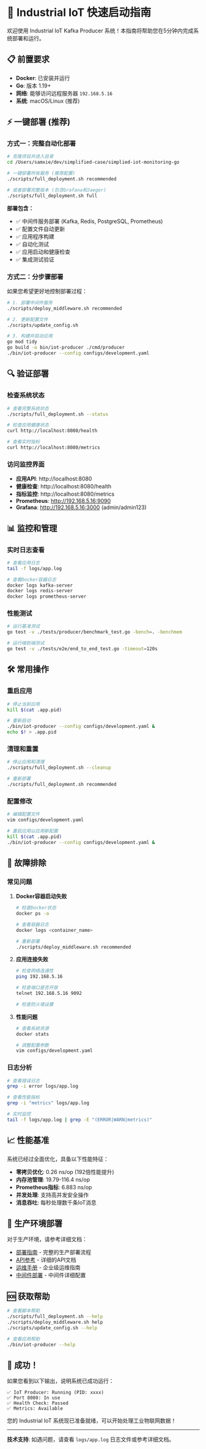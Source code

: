 # 🚀 Industrial IoT 快速启动指南

欢迎使用 Industrial IoT Kafka Producer 系统！本指南将帮助您在5分钟内完成系统部署和运行。

## 📋 前置要求

- **Docker**: 已安装并运行
- **Go**: 版本 1.19+
- **网络**: 能够访问远程服务器 `192.168.5.16`
- **系统**: macOS/Linux (推荐)

## ⚡ 一键部署 (推荐)

### 方式一：完整自动化部署

```bash
# 克隆项目并进入目录
cd /Users/samxie/dev/simplified-case/simplied-iot-monitoring-go

# 一键部署所有服务 (推荐配置)
./scripts/full_deployment.sh recommended

# 或者部署完整版本 (包含Grafana和Jaeger)
./scripts/full_deployment.sh full
```

**部署包含：**
- ✅ 中间件服务部署 (Kafka, Redis, PostgreSQL, Prometheus)
- ✅ 配置文件自动更新
- ✅ 应用程序构建
- ✅ 自动化测试
- ✅ 应用启动和健康检查
- ✅ 集成测试验证

### 方式二：分步骤部署

如果您希望更好地控制部署过程：

```bash
# 1. 部署中间件服务
./scripts/deploy_middleware.sh recommended

# 2. 更新配置文件
./scripts/update_config.sh

# 3. 构建并启动应用
go mod tidy
go build -o bin/iot-producer ./cmd/producer
./bin/iot-producer --config configs/development.yaml
```

## 🔍 验证部署

### 检查系统状态

```bash
# 查看完整系统状态
./scripts/full_deployment.sh --status

# 检查应用健康状态
curl http://localhost:8080/health

# 查看实时指标
curl http://localhost:8080/metrics
```

### 访问监控界面

- **应用API**: http://localhost:8080
- **健康检查**: http://localhost:8080/health  
- **指标监控**: http://localhost:8080/metrics
- **Prometheus**: http://192.168.5.16:9090
- **Grafana**: http://192.168.5.16:3000 (admin/admin123)

## 📊 监控和管理

### 实时日志查看

```bash
# 查看应用日志
tail -f logs/app.log

# 查看Docker容器日志
docker logs kafka-server
docker logs redis-server
docker logs prometheus-server
```

### 性能测试

```bash
# 运行基准测试
go test -v ./tests/producer/benchmark_test.go -bench=. -benchmem

# 运行端到端测试
go test -v ./tests/e2e/end_to_end_test.go -timeout=120s
```

## 🛠️ 常用操作

### 重启应用

```bash
# 停止当前应用
kill $(cat .app.pid)

# 重新启动
./bin/iot-producer --config configs/development.yaml &
echo $! > .app.pid
```

### 清理和重置

```bash
# 停止应用和清理
./scripts/full_deployment.sh --cleanup

# 重新部署
./scripts/full_deployment.sh recommended
```

### 配置修改

```bash
# 编辑配置文件
vim configs/development.yaml

# 重启应用以应用新配置
kill $(cat .app.pid)
./bin/iot-producer --config configs/development.yaml &
```

## 🔧 故障排除

### 常见问题

1. **Docker容器启动失败**
   ```bash
   # 检查Docker状态
   docker ps -a
   
   # 查看容器日志
   docker logs <container_name>
   
   # 重新部署
   ./scripts/deploy_middleware.sh recommended
   ```

2. **应用连接失败**
   ```bash
   # 检查网络连通性
   ping 192.168.5.16
   
   # 检查端口是否开放
   telnet 192.168.5.16 9092
   
   # 检查防火墙设置
   ```

3. **性能问题**
   ```bash
   # 查看系统资源
   docker stats
   
   # 调整配置参数
   vim configs/development.yaml
   ```

### 日志分析

```bash
# 查看错误日志
grep -i error logs/app.log

# 查看性能指标
grep -i "metrics" logs/app.log

# 实时监控
tail -f logs/app.log | grep -E "(ERROR|WARN|metrics)"
```

## 📈 性能基准

系统已经过全面优化，具备以下性能特征：

- **零拷贝优化**: 0.26 ns/op (192倍性能提升)
- **内存池管理**: 19.79-116.4 ns/op
- **Prometheus指标**: 6.883 ns/op
- **并发处理**: 支持高并发安全操作
- **消息吞吐**: 每秒处理数千条IoT消息

## 🎯 生产环境部署

对于生产环境，请参考详细文档：

- [部署指南](docs/DEPLOYMENT_GUIDE.md) - 完整的生产部署流程
- [API参考](docs/API_REFERENCE.md) - 详细的API文档
- [运维手册](docs/OPERATIONS_MANUAL.md) - 企业级运维指南
- [中间件部署](docs/MIDDLEWARE_DEPLOYMENT_GUIDE.md) - 中间件详细配置

## 🆘 获取帮助

```bash
# 查看脚本帮助
./scripts/full_deployment.sh --help
./scripts/deploy_middleware.sh help
./scripts/update_config.sh --help

# 查看应用帮助
./bin/iot-producer --help
```

## 🎉 成功！

如果您看到以下输出，说明系统已成功运行：

```
✅ IoT Producer: Running (PID: xxxx)
✅ Port 8080: In use
✅ Health Check: Passed
✅ Metrics: Available
```

您的 Industrial IoT 系统现已准备就绪，可以开始处理工业物联网数据！

---

**技术支持**: 如遇问题，请查看 `logs/app.log` 日志文件或参考详细文档。
